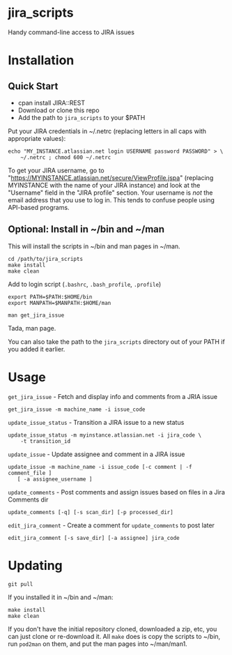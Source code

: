 jira_scripts
============

Handy command-line access to JIRA issues

Installation
============

Quick Start
-----------

- cpan install JIRA::REST
- Download or clone this repo
- Add the path to `jira_scripts` to your $PATH

Put your JIRA credentials in ~/.netrc (replacing letters in all caps with
appropriate values):

    echo "MY_INSTANCE.atlassian.net login USERNAME password PASSWORD" > \
        ~/.netrc ; chmod 600 ~/.netrc

To get your JIRA username, go to
"https://MYINSTANCE.atlassian.net/secure/ViewProfile.jspa" (replacing
MYINSTANCE with the name of your JIRA instance) and look at the "Username"
field in the "JIRA profile" section.  Your username is *not* the email address
that you use to log in.  This tends to confuse people using API-based programs.

Optional: Install in ~/bin and ~/man
------------------------------------

This will install the scripts in ~/bin and man pages in ~/man.

    cd /path/to/jira_scripts
    make install
    make clean

Add to login script (`.bashrc`, `.bash_profile`, `.profile`)

    export PATH=$PATH:$HOME/bin
    export MANPATH=$MANPATH:$HOME/man

    man get_jira_issue

Tada, man page.

You can also take the path to the `jira_scripts` directory out of your PATH
if you added it earlier.

Usage
=====

`get_jira_issue` - Fetch and display info and comments from a JRIA issue

    get_jira_issue -m machine_name -i issue_code

`update_issue_status` - Transition a JIRA issue to a new status

    update_issue_status -m myinstance.atlassian.net -i jira_code \
        -t transition_id

`update_issue` - Update assignee and comment in a JIRA issue

    update_issue -m machine_name -i issue_code [-c comment | -f comment_file ]
       [ -a assignee_username ]

`update_comments` - Post comments and assign issues based on files in a
Jira Comments dir

    update_comments [-q] [-s scan_dir] [-p processed_dir]

`edit_jira_comment` - Create a comment for `update_comments` to post later

    edit_jira_comment [-s save_dir] [-a assignee] jira_code

Updating
========

    git pull

If you installed it in ~/bin and ~/man:

    make install
    make clean

If you don't have the initial repository cloned, downloaded a zip, etc, you can
just clone or re-download it. All `make` does is copy the scripts to ~/bin, run
`pod2man` on them, and put the man pages into ~/man/man1.
